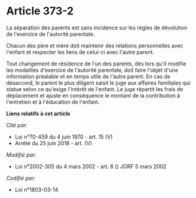 # Article 373-2

La séparation des parents est sans incidence sur les règles de dévolution de l'exercice de l'autorité parentale.

Chacun des père et mère doit maintenir des relations personnelles avec l'enfant et respecter les liens de celui-ci avec
l'autre parent.

Tout changement de résidence de l'un des parents, dès lors qu'il modifie les modalités d'exercice de l'autorité parentale,
doit faire l'objet d'une information préalable et en temps utile de l'autre parent. En cas de désaccord, le parent le plus
diligent saisit le juge aux affaires familiales qui statue selon ce qu'exige l'intérêt de l'enfant. Le juge répartit les
frais de déplacement et ajuste en conséquence le montant de la contribution à l'entretien et à l'éducation de l'enfant.

**Liens relatifs à cet article**

_Cité par_:

  - Loi n°70-459 du 4 juin 1970 - art. 15 (V)
  - Arrêté du 25 juin 2018 - art. (V)

_Modifié par_:

  - Loi n°2002-305 du 4 mars 2002 - art. 6 () JORF 5 mars 2002

_Codifié par_:

  - Loi n°1803-03-14
